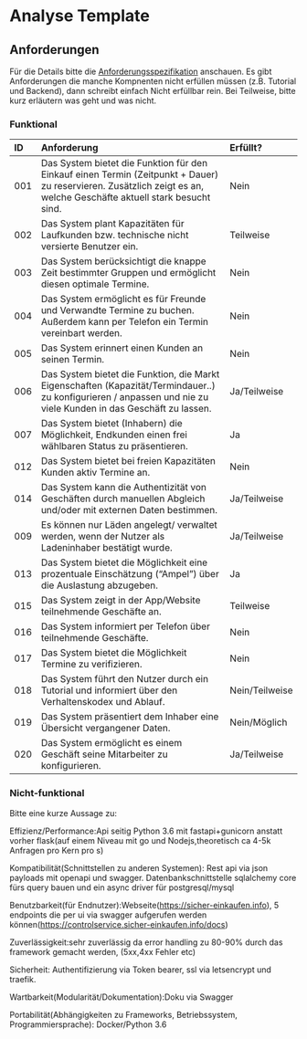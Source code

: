 # Analyse Template

## Anforderungen

Für die Details bitte die [Anforderungsspezifikation](https://github.com/SafeMarket-WirVsVirus/orga/blob/master/anforderungsspezifikation.md) anschauen. Es gibt Anforderungen die manche Kompnenten nicht erfüllen müssen (z.B. Tutorial und Backend), dann schreibt einfach Nicht erfüllbar rein. Bei Teilweise, bitte kurz erläutern was geht und was nicht.

### Funktional

|ID|Anforderung|Erfüllt?|
|:-|:-|:-|
|001|Das System bietet die Funktion für den Einkauf einen Termin (Zeitpunkt + Dauer) zu reservieren. Zusätzlich zeigt es an, welche Geschäfte aktuell stark besucht sind.|Nein|
|002|Das System plant Kapazitäten für Laufkunden bzw. technische nicht versierte Benutzer ein.|Teilweise|
|003|Das System berücksichtigt die knappe Zeit bestimmter Gruppen und ermöglicht diesen optimale Termine.|Nein|
|004|Das System ermöglicht es für Freunde und Verwandte Termine zu buchen. Außerdem kann per Telefon ein Termin vereinbart werden.|Nein|
|005|Das System erinnert einen Kunden an seinen Termin.|Nein|
|006|Das System bietet die Funktion, die Markt Eigenschaften (Kapazität/Termindauer..) zu konfigurieren / anpassen und nie zu viele Kunden in das Geschäft zu lassen.|Ja/Teilweise|
|007|Das System bietet (Inhabern) die Möglichkeit, Endkunden einen frei wählbaren Status zu präsentieren.|Ja|
|012|Das System bietet bei freien Kapazitäten Kunden aktiv Termine an.|Nein|
|014|Das System kann die Authentizität von Geschäften durch manuellen Abgleich und/oder mit externen Daten bestimmen.|Ja/Teilweise|
|009|Es können nur Läden angelegt/ verwaltet werden, wenn der Nutzer als Ladeninhaber bestätigt wurde.|Ja/Teilweise|
|013|Das System bietet die Möglichkeit eine prozentuale Einschätzung (“Ampel”) über die Auslastung abzugeben.|Ja|
|015|Das System zeigt in der App/Website teilnehmende Geschäfte an.|Teilweise|
|016|Das System informiert per Telefon über teilnehmende Geschäfte.|Nein|
|017|Das System bietet die Möglichkeit Termine zu verifizieren.|Nein|
|018|Das System führt den Nutzer durch ein Tutorial und informiert über den Verhaltenskodex und Ablauf.|Nein/Teilweise|
|019|Das System präsentiert dem Inhaber eine Übersicht vergangener Daten.|Nein/Möglich|
|020|Das System ermöglicht es einem Geschäft seine Mitarbeiter zu konfigurieren.|Ja/Teilweise|

### Nicht-funktional

Bitte eine kurze Aussage zu:

Effizienz/Performance:Api seitig Python 3.6 mit fastapi+gunicorn anstatt vorher flask(auf einem Niveau mit go und Nodejs,theoretisch ca 4-5k Anfragen pro Kern pro s) 

Kompatibilität(Schnittstellen zu anderen Systemen): Rest api via json payloads mit openapi und swagger. Datenbankschnittstelle sqlalchemy core fürs query bauen und ein async driver für postgresql/mysql

Benutzbarkeit(für Endnutzer):Webseite(https://sicher-einkaufen.info), 5 endpoints die per ui via swagger aufgerufen werden können(https://controlservice.sicher-einkaufen.info/docs) 

Zuverlässigkeit:sehr zuverlässig da error handling zu 80-90% durch das framework gemacht werden, (5xx,4xx Fehler etc) 

Sicherheit: Authentifizierung via Token bearer, ssl via letsencrypt und traefik. 

Wartbarkeit(Modularität/Dokumentation):Doku via Swagger

Portabilität(Abhängigkeiten zu Frameworks, Betriebssystem, Programmiersprache): Docker/Python 3.6

